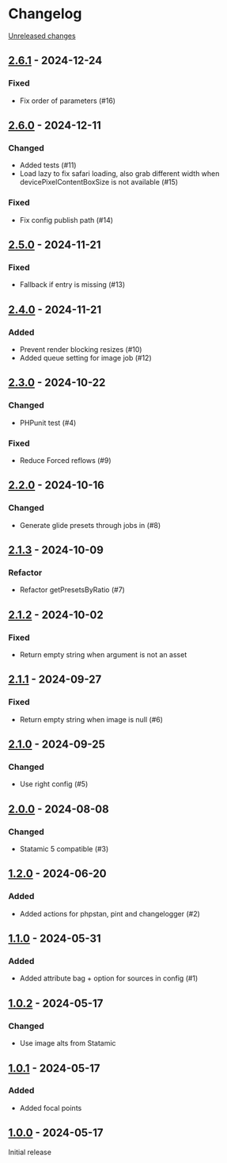 # Changelog 

[Unreleased changes](https://github.com/justbetter/statamic-glide-directive/compare/2.6.1...2.6.1)
## [2.6.1](https://github.com/justbetter/statamic-glide-directive/releases/tag/2.6.1) - 2024-12-24

### Fixed
- Fix order of parameters (#16)

## [2.6.0](https://github.com/justbetter/statamic-glide-directive/releases/tag/2.6.0) - 2024-12-11

### Changed
- Added tests (#11)
- Load lazy to fix safari loading, also grab different width when devicePixelContentBoxSize is not available (#15)

### Fixed
- Fix config publish path (#14)

## [2.5.0](https://github.com/justbetter/statamic-glide-directive/releases/tag/2.5.0) - 2024-11-21

### Fixed
* Fallback if entry is missing (#13) 

## [2.4.0](https://github.com/justbetter/statamic-glide-directive/releases/tag/2.4.0) - 2024-11-21

### Added
* Prevent render blocking resizes (#10)
* Added queue setting for image job (#12)


## [2.3.0](https://github.com/justbetter/statamic-glide-directive/releases/tag/2.3.0) - 2024-10-22

### Changed
* PHPunit test (#4)

### Fixed
* Reduce Forced reflows (#9)

## [2.2.0](https://github.com/justbetter/statamic-glide-directive/releases/tag/2.2.0) - 2024-10-16

### Changed
* Generate glide presets through jobs in (#8) 

## [2.1.3](https://github.com/justbetter/statamic-glide-directive/releases/tag/2.1.3) - 2024-10-09

### Refactor
- Refactor getPresetsByRatio (#7)

## [2.1.2](https://github.com/justbetter/statamic-glide-directive/releases/tag/2.1.2) - 2024-10-02

### Fixed
- Return empty string when argument is not an asset  

## [2.1.1](https://github.com/justbetter/statamic-glide-directive/releases/tag/2.1.1) - 2024-09-27

### Fixed
- Return empty string when image is null (#6)

## [2.1.0](https://github.com/justbetter/statamic-glide-directive/releases/tag/2.1.0) - 2024-09-25

### Changed

- Use right config (#5)

## [2.0.0](https://github.com/justbetter/statamic-glide-directive/releases/tag/2.0.0) - 2024-08-08

### Changed
- Statamic 5 compatible (#3)

## [1.2.0](https://github.com/justbetter/statamic-glide-directive/releases/tag/1.2.0) - 2024-06-20

### Added
- Added actions for phpstan, pint and changelogger (#2)


## [1.1.0](https://github.com/justbetter/statamic-glide-directive/releases/tag/1.1.0) - 2024-05-31

### Added
- Added attribute bag + option for sources in config (#1)

## [1.0.2](https://github.com/justbetter/statamic-glide-directive/releases/tag/1.0.2) - 2024-05-17

### Changed
- Use image alts from Statamic

## [1.0.1](https://github.com/justbetter/statamic-glide-directive/releases/tag/1.0.1) - 2024-05-17

### Added
- Added focal points

## [1.0.0](https://github.com/justbetter/statamic-glide-directive/releases/tag/1.0.0) - 2024-05-17

Initial release

